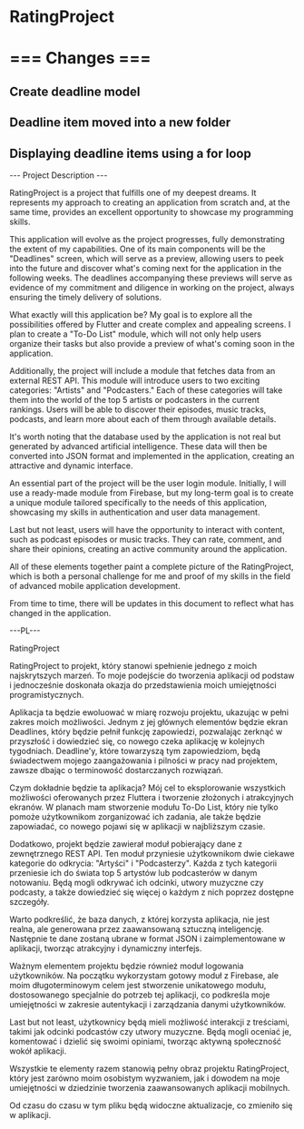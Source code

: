 # RatingProject


# === Changes ===

## Create deadline model
## Deadline item moved into a new folder
## Displaying deadline items using a for loop



--- Project Description ---

RatingProject is a project that fulfills one of my deepest dreams. It represents my approach to creating an application from scratch and, at the same time, provides an excellent opportunity to showcase my programming skills.

This application will evolve as the project progresses, fully demonstrating the extent of my capabilities. One of its main components will be the "Deadlines" screen, which will serve as a preview, allowing users to peek into the future and discover what's coming next for the application in the following weeks. The deadlines accompanying these previews will serve as evidence of my commitment and diligence in working on the project, always ensuring the timely delivery of solutions.

What exactly will this application be?
My goal is to explore all the possibilities offered by Flutter and create complex and appealing screens. I plan to create a "To-Do List" module, which will not only help users organize their tasks but also provide a preview of what's coming soon in the application.

Additionally, the project will include a module that fetches data from an external REST API. This module will introduce users to two exciting categories: "Artists" and "Podcasters." Each of these categories will take them into the world of the top 5 artists or podcasters in the current rankings. Users will be able to discover their episodes, music tracks, podcasts, and learn more about each of them through available details.

It's worth noting that the database used by the application is not real but generated by advanced artificial intelligence. These data will then be converted into JSON format and implemented in the application, creating an attractive and dynamic interface.

An essential part of the project will be the user login module. Initially, I will use a ready-made module from Firebase, but my long-term goal is to create a unique module tailored specifically to the needs of this application, showcasing my skills in authentication and user data management.

Last but not least, users will have the opportunity to interact with content, such as podcast episodes or music tracks. They can rate, comment, and share their opinions, creating an active community around the application.

All of these elements together paint a complete picture of the RatingProject, which is both a personal challenge for me and proof of my skills in the field of advanced mobile application development.

From time to time, there will be updates in this document to reflect what has changed in the application.


---PL---

RatingProject

RatingProject to projekt, który stanowi spełnienie jednego z moich najskrytszych marzeń. To moje podejście do tworzenia aplikacji od podstaw i jednocześnie doskonała okazja do przedstawienia moich umiejętności programistycznych.

Aplikacja ta będzie ewoluować w miarę rozwoju projektu, ukazując w pełni zakres moich możliwości. Jednym z jej głównych elementów będzie ekran Deadlines, który będzie pełnił funkcję zapowiedzi, pozwalając zerknąć w przyszłość i dowiedzieć się, co nowego czeka aplikację w kolejnych tygodniach. Deadline'y, które towarzyszą tym zapowiedziom, będą świadectwem mojego zaangażowania i pilności w pracy nad projektem, zawsze dbając o terminowość dostarczanych rozwiązań.

Czym dokładnie będzie ta aplikacja?
Mój cel to eksplorowanie wszystkich możliwości oferowanych przez Fluttera i tworzenie złożonych i atrakcyjnych ekranów. W planach mam stworzenie modułu To-Do List, który nie tylko pomoże użytkownikom zorganizować ich zadania, ale także będzie zapowiadać, co nowego pojawi się w aplikacji w najbliższym czasie.

Dodatkowo, projekt będzie zawierał moduł pobierający dane z zewnętrznego REST API. Ten moduł przyniesie użytkownikom dwie ciekawe kategorie do odkrycia: "Artyści" i "Podcasterzy". Każda z tych kategorii przeniesie ich do świata top 5 artystów lub podcasterów w danym notowaniu. Będą mogli odkrywać ich odcinki, utwory muzyczne czy podcasty, a także dowiedzieć się więcej o każdym z nich poprzez dostępne szczegóły.

Warto podkreślić, że baza danych, z której korzysta aplikacja, nie jest realna, ale generowana przez zaawansowaną sztuczną inteligencję. Następnie te dane zostaną ubrane w format JSON i zaimplementowane w aplikacji, tworząc atrakcyjny i dynamiczny interfejs.

Ważnym elementem projektu będzie również moduł logowania użytkowników. Na początku wykorzystam gotowy moduł z Firebase, ale moim długoterminowym celem jest stworzenie unikatowego modułu, dostosowanego specjalnie do potrzeb tej aplikacji, co podkreśla moje umiejętności w zakresie autentykacji i zarządzania danymi użytkowników.

Last but not least, użytkownicy będą mieli możliwość interakcji z treściami, takimi jak odcinki podcastów czy utwory muzyczne. Będą mogli oceniać je, komentować i dzielić się swoimi opiniami, tworząc aktywną społeczność wokół aplikacji.

Wszystkie te elementy razem stanowią pełny obraz projektu RatingProject, który jest zarówno moim osobistym wyzwaniem, jak i dowodem na moje umiejętności w dziedzinie tworzenia zaawansowanych aplikacji mobilnych.

Od czasu do czasu w tym pliku  będą widoczne aktualizacje, co zmieniło się w aplikacji.

